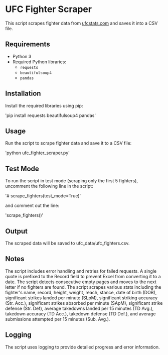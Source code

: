 # UFC Fighter Scraper

This script scrapes fighter data from [ufcstats.com](http://ufcstats.com) and saves it into a CSV file.

## Requirements

- Python 3
- Required Python libraries:
  - `requests`
  - `beautifulsoup4`
  - `pandas`

## Installation

Install the required libraries using pip:


'pip install requests beautifulsoup4 pandas'

## Usage
Run the script to scrape fighter data and save it to a CSV file:

'python ufc_fighter_scraper.py'

## Test Mode
To run the script in test mode (scraping only the first 5 fighters), uncomment the following line in the script:

'# scrape_fighters(test_mode=True)'

and comment out the line:

'scrape_fighters()'

## Output
The scraped data will be saved to ufc_data/ufc_fighters.csv.

## Notes
The script includes error handling and retries for failed requests.
A single quote is prefixed to the Record field to prevent Excel from converting it to a date.
The script detects consecutive empty pages and moves to the next letter if no fighters are found.
The script scrapes various stats including the fighter's name, record, height, weight, reach, stance, date of birth (DOB), significant strikes landed per minute (SLpM), significant striking accuracy (Str. Acc.), significant strikes absorbed per minute (SApM), significant strike defense (Str. Def), average takedowns landed per 15 minutes (TD Avg.), takedown accuracy (TD Acc.), takedown defense (TD Def.), and average submissions attempted per 15 minutes (Sub. Avg.).

## Logging
The script uses logging to provide detailed progress and error information.
